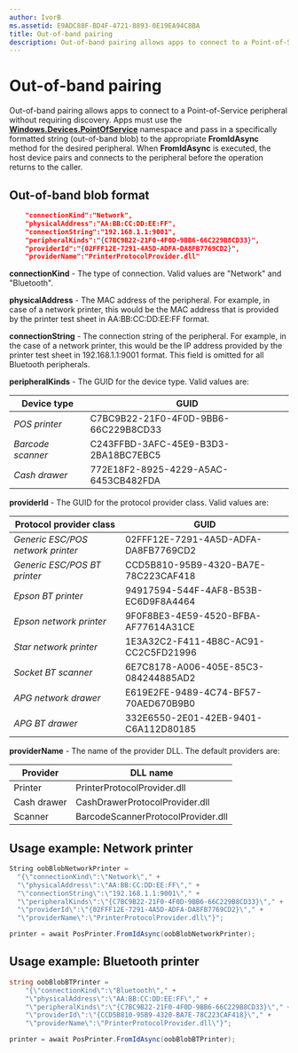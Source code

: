 ```yaml
---
author: IvorB
ms.assetid: E9ADC88F-BD4F-4721-8893-0E19EA94C8BA
title: Out-of-band pairing
description: Out-of-band pairing allows apps to connect to a Point-of-Service peripheral without requiring discovery.
---
```

# Out-of-band pairing

Out-of-band pairing allows apps to connect to a Point-of-Service peripheral without requiring discovery. Apps must use the [**Windows.Devices.PointOfService**](https://msdn.microsoft.com/library/windows/apps/windows.devices.pointofservice.aspx) namespace and pass in a specifically formatted string (out-of-band blob) to the appropriate **FromIdAsync** method for the desired peripheral. When **FromIdAsync** is executed, the host device pairs and connects to the peripheral before the operation returns to the caller.

## Out-of-band blob format

```json
    "connectionKind":"Network",
    "physicalAddress":"AA:BB:CC:DD:EE:FF",
    "connectionString":"192.168.1.1:9001",
    "peripheralKinds":"{C7BC9B22-21F0-4F0D-9BB6-66C229B8CD33}",
    "providerId":"{02FFF12E-7291-4A5D-ADFA-DA8FB7769CD2}",
    "providerName":"PrinterProtocolProvider.dll"
```

**connectionKind** - The type of connection. Valid values are "Network" and "Bluetooth".

**physicalAddress** - The MAC address of the peripheral. For example, in case of a network printer, this would be the MAC address that is provided by the printer test sheet in AA:BB:CC:DD:EE:FF format.

**connectionString** - The connection string of the peripheral. For example, in the case of a network printer, this would be the IP address provided by the printer test sheet in 192.168.1.1:9001 format. This field is omitted for all Bluetooth peripherals.

**peripheralKinds** - The GUID for the device type. Valid values are:

| Device type | GUID |
| ---- | ---- |
| *POS printer* | C7BC9B22-21F0-4F0D-9BB6-66C229B8CD33 |
| *Barcode scanner* | C243FFBD-3AFC-45E9-B3D3-2BA18BC7EBC5 |
| *Cash drawer* | 772E18F2-8925-4229-A5AC-6453CB482FDA |


**providerId** - The GUID for the protocol provider class. Valid values are:

| Protocol provider class | GUID |
| ---- | ---- |
| *Generic ESC/POS network printer* | 02FFF12E-7291-4A5D-ADFA-DA8FB7769CD2 |
| *Generic ESC/POS BT printer* | CCD5B810-95B9-4320-BA7E-78C223CAF418 |
| *Epson BT printer* | 94917594-544F-4AF8-B53B-EC6D9F8A4464 |
| *Epson network printer* | 9F0F8BE3-4E59-4520-BFBA-AF77614A31CE |
| *Star network printer* | 1E3A32C2-F411-4B8C-AC91-CC2C5FD21996 |
| *Socket BT scanner* | 6E7C8178-A006-405E-85C3-084244885AD2 |
| *APG network drawer* | E619E2FE-9489-4C74-BF57-70AED670B9B0 |
| *APG BT drawer* | 332E6550-2E01-42EB-9401-C6A112D80185 |


**providerName** - The name of the provider DLL. The default providers are:

| Provider | DLL name |
| ---- | ---- |
| Printer | PrinterProtocolProvider.dll |
| Cash drawer | CashDrawerProtocolProvider.dll |
| Scanner | BarcodeScannerProtocolProvider.dll |

## Usage example: Network printer

```csharp
String oobBlobNetworkPrinter =
  "{\"connectionKind\":\"Network\"," +
  "\"physicalAddress\":\"AA:BB:CC:DD:EE:FF\"," +
  "\"connectionString\":\"192.168.1.1:9001\"," +
  "\"peripheralKinds\":\"{C7BC9B22-21F0-4F0D-9BB6-66C229B8CD33}\"," +
  "\"providerId\":\"{02FFF12E-7291-4A5D-ADFA-DA8FB7769CD2}\"," +
  "\"providerName\":\"PrinterProtocolProvider.dll\"}";

printer = await PosPrinter.FromIdAsync(oobBlobNetworkPrinter);
```

## Usage example: Bluetooth printer

```csharp
string oobBlobBTPrinter =
    "{\"connectionKind\":\"Bluetooth\"," +
    "\"physicalAddress\":\"AA:BB:CC:DD:EE:FF\"," +
    "\"peripheralKinds\":\"{C7BC9B22-21F0-4F0D-9BB6-66C229B8CD33}\"," +
    "\"providerId\":\"{CCD5B810-95B9-4320-BA7E-78C223CAF418}\"," +
    "\"providerName\":\"PrinterProtocolProvider.dll\"}";

printer = await PosPrinter.FromIdAsync(oobBlobBTPrinter);

```
